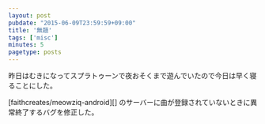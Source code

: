 ```yaml
---
layout: post
pubdate: "2015-06-09T23:59:59+09:00"
title: '無題'
tags: ['misc']
minutes: 5
pagetype: posts
---
```

昨日はむきになってスプラトゥーンで夜おそくまで遊んでいたので今日は早く寝ることにした。

[faithcreates/meowziq-android][] のサーバーに曲が登録されていないときに異常終了するバグを修正した。
